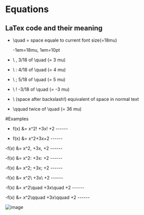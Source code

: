 # Equations 

## LaTex code and their meaning
- \quad = space equale to current font size(=18mu)

    -1em=18mu, 1em=10pt
    
- \ ,	3/18 of \quad (= 3 mu)

- \ :	4/18 of \quad (= 4 mu)

- \ ;	5/18 of \quad (= 5 mu)

- \ !	-3/18 of \quad (= -3 mu)

- \ (space after backslash!)	equivalent of space in normal text

- \qquad	twice of \quad (= 36 mu)

#Examples

- f(x) &= x^2\! +3x\! +2                    ------

- f(x) &= x^2+3x+2                          ------

-f(x) &= x^2\, +3x\, +2                     ------

-f(x) &= x^2\: +3x\: +2                     ------

-f(x) &= x^2\; +3x\; +2                     ------

-f(x) &= x^2\ +3x\ +2                       ------

-f(x) &= x^2\quad +3x\quad +2               ------

-f(x) &= x^2\qquad +3x\qquad +2             ------


![image](https://user-images.githubusercontent.com/95879150/203902867-caf68c13-20a8-43fd-942d-c9c7b22739be.png)


